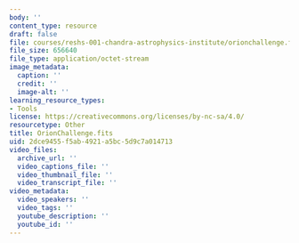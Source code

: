 ```yaml
---
body: ''
content_type: resource
draft: false
file: courses/reshs-001-chandra-astrophysics-institute/orionchallenge.fits
file_size: 656640
file_type: application/octet-stream
image_metadata:
  caption: ''
  credit: ''
  image-alt: ''
learning_resource_types:
- Tools
license: https://creativecommons.org/licenses/by-nc-sa/4.0/
resourcetype: Other
title: OrionChallenge.fits
uid: 2dce9455-f5ab-4921-a5bc-5d9c7a014713
video_files:
  archive_url: ''
  video_captions_file: ''
  video_thumbnail_file: ''
  video_transcript_file: ''
video_metadata:
  video_speakers: ''
  video_tags: ''
  youtube_description: ''
  youtube_id: ''
---
```

